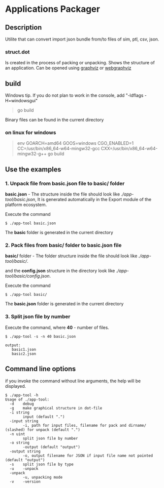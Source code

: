 # Applications Packager

## Description

Utilite that can convert import json bundle from/to files of sim, ptl, csv, json.

### struct.dot

Is created in the process of packing or unpacking. Shows the structure of an application. Can be opened using [graphviz](http://graphviz.org/download/) or [webgraphviz](http://webgraphviz.com/)

## build

Windows tip. If you do not plan to work in the console, add "-ldflags -H=windowsgui"

>go build  

Binary files can be found in the current directory 

### on linux for windows

 >env GOARCH=amd64 GOOS=windows CGO_ENABLED=1 CC=/usr/bin/x86_64-w64-mingw32-gcc CXX=/usr/bin/x86_64-w64-mingw32-g++  go build


## Use the examples 

### 1. Unpack file from **basic.json** file to **basic/** folder

**basic.json** - The structure inside the file should look like *./app-tool/basic.json*, It is generated automatically in the Export module of the platform ecosystem.

Execute the command

```shell
$ ./app-tool basic.json
```

The **basic** folder is generated in the current directory

### 2. Pack files from **basic/** folder to **basic.json** file

**basic/** folder - The folder structure inside the file should look like *./app-tool/basic/*.

and the **config.json** structure in the directory look like *./app-tool/basic/config.json*.

Execute the command
```shell
$ ./app-tool basic/
```

The **basic.json** folder is generated in the current directory

### 3. Split json file by number

Execute the command, where **40** - number of files.
```shell
$ ./app-tool -s -n 40 basic.json

output:
   basic1.json
   basic2.json 
```

## Command line options

if you invoke the command without line arguments, the help will be displayed.

```shell
$ ./app-tool -h
Usage of ./app-tool:
  -d    debug
  -g    make graphical structure in dot-file
  -i string
        input (default ".")
  -input string
        -i, path for input files, filename for pack and dirname/ (slashed) for unpack (default ".")
  -n uint
        split json file by number
  -o string
        -output (default "output")
  -output string
        -o, output filename for JSON if input file name not pointed (default "output")
  -s    split json file by type
  -u    -unpack
  -unpack
        -u, unpacking mode
  -v    -version
```
